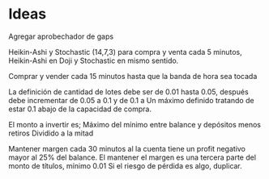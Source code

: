 # Ideas
Agregar aprobechador de gaps

Heikin-Ashi y Stochastic (14,7,3) para compra y venta cada 5 minutos, Heikin-Ashi en Doji y Stochastic en mismo sentido.

Comprar y vender cada 15 minutos hasta que la banda de hora sea tocada

La definición de cantidad de lotes debe ser de 0.01 hasta 0.05, después debe incrementar de 0.05 a 0.1 y de 0.1 a Un máximo definido tratando de estar 0.1 abajo de la capacidad de compra. 

El monto a invertir es;
Máximo del mínimo entre balance y depósitos menos retiros
Dividido a la mitad

Mantener margen cada 30 minutos al la cuenta tiene un profit negativo mayor al 25% del balance.
El mantener el margen es una tercera parte del monto de títulos, mínimo 0.01 Si el riesgo de pérdida es algo, duplicar.
